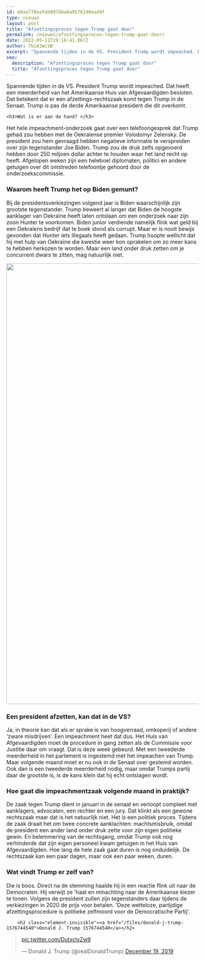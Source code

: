 ```yaml
---
id: b0ae778eafdd4974ba6a95761d0ead9f
type: nieuws
layout: post
title: "Afzettingsproces tegen Trump gaat door"
permalink: /nieuws/afzettingsproces-tegen-trump-gaat-door/
date: 2022-05-11T19:16:41.067Z
author: 7biA1WiYB
excerpt: "Spannende tijden in de VS. President Trump wordt impeached. Dat heeft een meerderheid van het Amerikaanse Huis van Afgevaardigden besloten. Dat betekent dat er een afzettings-rechtszaak komt tegen Trump in de Senaat. Trump is pas de derde Amerikaanse president die dit overkomt.  "
seo:
  description: "Afzettingsproces tegen Trump gaat door"
  title: "Afzettingsproces tegen Trump gaat door"
---
```

Spannende tijden in de VS. President Trump wordt impeached. Dat heeft een meerderheid van het Amerikaanse Huis van Afgevaardigden besloten. Dat betekent dat er een afzettings-rechtszaak komt tegen Trump in de Senaat. Trump is pas de derde Amerikaanse president die dit overkomt.  

    <h3>Wat is er aan de hand? </h3>
<p>Het hele impeachment-onderzoek gaat over een telefoongesprek dat Trump gehad zou hebben met de Oekraïense premier Volodomyr Zelensky. De president zou hem gevraagd hebben negatieve informatie te verspreiden over zijn tegenstander Joe Biden. Trump zou de druk zelfs opgevoerd hebben door 250 miljoen dollar achter te houden waar het land recht op heeft. Afgelopen weken zijn een heleboel diplomaten, politici en andere getuigen over dit omstreden telefoontje gehoord door de onderzoekscommissie. </p>
<h3>Waarom heeft Trump het op Biden gemunt? </h3>
<p>Bij de presidentsverkiezingen volgend jaar is Biden waarschijnlijk zijn grootste tegenstander. Trump beweert al langer dat Biden de hoogste aanklager van Oekraïne heeft laten ontslaan om een onderzoek naar zijn zoon Hunter te voorkomen. Biden junior verdiende namelijk flink wat geld bij een Oekraïens bedrijf dat te boek stond als corrupt. Maar er is nooit bewijs gevonden dat Hunter iets illegaals heeft gedaan. Trump hoopte wellicht dat hij met hulp van Oekraïne die kwestie weer kon oprakelen om zo meer kans te hebben herkozen te worden. Maar een land onder druk zetten om je concurrent dwars te zitten, mag natuurlijk niet. </p>
<p><div class="media media-element-container media-default"><div id="file-539278" class="file file-image file-image-jpeg">

        
  
  <div class="content">
    <img height="1154" width="1731" class="media-element file-default" data-delta="2" src="https://original.sevendays.nl/sites/default/files/ANP-403470824.jpg" alt="">  </div>

  
</div>
</div>
<h3>Een president afzetten, kan dat in de VS? </h3>
<p>Ja, in theorie kan dat als er sprake is van hoogverraad, omkoperij of andere ‘zware misdrijven’. Een impeachment heet dat dus. Het Huis van Afgevaardigden moet de procedure in gang zetten als de Commissie voor Justitie daar om vraagt. Dat is deze week gebeurd. Met een tweederde meerderheid in het parlement is ingestemd met het impeachen van Trump. Maar volgende maand moet er nu ook in de Senaat over gestemd worden. Ook dan is een tweederde meerderheid nodig, maar omdat Trumps partij daar de grootste is, is de kans klein dat hij echt ontslagen wordt. </p>
<h3>Hoe gaat die impeachmentzaak volgende maand in praktijk? </h3>
<p>De zaak tegen Trump dient in januari in de senaat en verloopt compleet met aanklagers, advocaten, een rechter en een jury. Dat klinkt als een gewone rechtszaak maar dat is het natuurlijk niet. Het is een politiek proces. Tijdens de zaak draait het om twee concrete aanklachten: machtsmisbruik, omdat de president een ander land onder druk zette voor zijn eigen politieke gewin. En belemmering van de rechtsgang, omdat Trump ook nog verhinderde dat zijn eigen personeel kwam getuigen in het Huis van Afgevaardigden. Hoe lang de hele zaak gaat duren is nog onduidelijk. De rechtszaak kan een paar dagen, maar ook een paar weken, duren. </p>
<h3>Wat vindt Trump er zelf van?</h3>
<p>Die is boos. Direct na de stemming haalde hij in een reactie flink uit naar de Democraten. Hij verwijt ze 'haat en minachting naar de Amerikaanse kiezer te tonen. Volgens de president zullen zijn tegenstanders daar tijdens de verkiezingen in 2020 de prijs voor betalen. 'Deze wetteloze, partijdige afzettingsprocedure is politieke zelfmoord voor de Democratische Partij'.</p>
<p><div class="media media-element-container media-default"><div id="file-539277" class="file file-document file-text-oembed">

        <h2 class="element-invisible"><a href="/files/donald-j-trump-1576744540">Donald J. Trump 1576744540</a></h2>
    
  
  <div class="content">
    
<blockquote class="twitter-tweet" data-width="550"><p lang="und" dir="ltr"><a href="https://t.co/DutxclyZw9">pic.twitter.com/DutxclyZw9</a></p>&mdash; Donald J. Trump (@realDonaldTrump) <a href="https://twitter.com/realDonaldTrump/status/1207508280207011841?ref_src=twsrc%5Etfw">December 19, 2019</a></blockquote>
<script async="" src="https://platform.twitter.com/widgets.js" charset="utf-8"></script>
  </div>

  
</div>
</div>  
